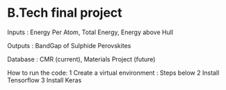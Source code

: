 # B.Tech final project

Inputs : Energy Per Atom, Total Energy, Energy above Hull

Outputs : BandGap of Sulphide Perovskites

Database : CMR (current), Materials Project (future)


How to run the code: 
 1 Create a virtual environment : Steps below
 2 Install Tensorflow
 3 Install Keras

